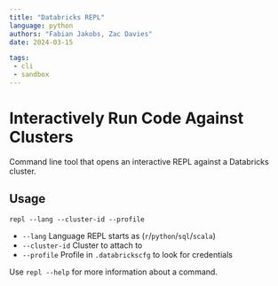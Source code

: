 ```yaml
---
title: "Databricks REPL"
language: python
authors: "Fabian Jakobs, Zac Davies"
date: 2024-03-15

tags: 
 - cli
 - sandbox
---
```


# Interactively Run Code Against Clusters
Command line tool that opens an interactive REPL against a Databricks cluster.

## Usage
  `repl --lang --cluster-id --profile`

 * `--lang` Language REPL starts as (`r`/`python`/`sql`/`scala`)
 * `--cluster-id` Cluster to attach to
 * `--profile` Profile in `.databrickscfg` to look for credentials
 <!-- * `--multiline` REPL is in multiline mode and needs to `Meta`+`Enter` to submit commands (or `Esc` > `Enter`) -->

Use `repl --help` for more information about a command.
